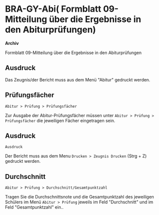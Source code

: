 ﻿# BRA-GY-Abi( Formblatt 09-Mitteilung über die Ergebnisse in den Abiturprüfungen)

**Archiv**

Formblatt 09-Mitteilung über die Ergebnisse in den Abiturprüfungen

## Ausdruck

Das Zeugnis/der Bericht muss aus dem Menü "Abitur" gedruckt werden.

## Prüfungsfächer

`Abitur > Prüfung > Prüfungsfächer`

Zur Ausgabe der Abitur-Prüfungsfächer müssen unter `Abitur > Prüfung > Prüfungsfächer` die jeweiligen Fächer eingetragen sein.

## Ausdruck

`Ausdruck`

Der Bericht muss aus dem Menu `Drucken > Zeugnis Drucken` (Strg + Z) gedruckt werden.

## Durchschnitt

`Abitur > Prüfung > Durchschnitt/Gesamtpunktzahl`

Tragen Sie die Durchschnittsnote und die Gesamtpunktzahl des jeweiligen Schülers im Menü `Abitur > Prüfung` jeweils im Feld "Durchschnitt" und im Feld "Gesamtpunktzahl" ein..
